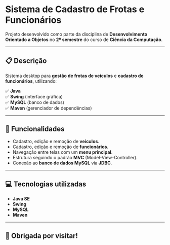 # Sistema de Cadastro de Frotas e Funcionários

Projeto desenvolvido como parte da disciplina de **Desenvolvimento Orientado a Objetos** no **2º semestre** do curso de **Ciência da Computação**.

---

## 📋 Descrição

Sistema desktop para **gestão de frotas de veículos** e **cadastro de funcionários**, utilizando:

✅ **Java**  
✅ **Swing** (interface gráfica)  
✅ **MySQL** (banco de dados)  
✅ **Maven** (gerenciador de dependências)

---

## 🎯 Funcionalidades

- Cadastro, edição e remoção de **veículos**.  
- Cadastro, edição e remoção de **funcionários**.  
- Navegação entre telas com um **menu principal**.  
- Estrutura seguindo o padrão **MVC** (Model-View-Controller).  
- Conexão ao **banco de dados MySQL** via **JDBC**.  

---

## 💻 Tecnologias utilizadas

- **Java SE**  
- **Swing**  
- **MySQL**  
- **Maven**

---
## 🚀 Obrigada por visitar!
